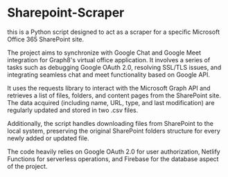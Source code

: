 # Sharepoint-Scraper

this is a Python script designed to act as a scraper for a specific Microsoft Office 365 SharePoint site.

The project aims to synchronize with Google Chat and Google Meet integration for Graph8's virtual office application. It involves a series of tasks such as debugging Google OAuth 2.0, resolving SSL/TLS issues, and integrating seamless chat and meet functionality based on Google API.

It uses the requests library to interact with the Microsoft Graph API and retrieves a list of files, folders, and content pages from the SharePoint site. The data acquired (including name, URL, type, and last modification) are regularly updated and stored in two .csv files.

Additionally, the script handles downloading files from SharePoint to the local system, preserving the original SharePoint folders structure for every newly added or updated file.

The code heavily relies on Google OAuth 2.0 for user authorization, Netlify Functions for serverless operations, and Firebase for the database aspect of the project.